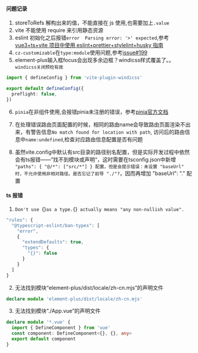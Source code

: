 #### 问题记录

1. storeToRefs 解构出来的值，不能直接在 js 使用,也需要加上`.value`
2. vite 不能使用 require 来引用静态资源
3. eslint 初始化之后报错`error  Parsing error: '>' expected`,参考[vue3+ts+vite 项目中使用 eslint+prettier+stylelint+husky 指南](https://juejin.cn/post/7118294114734440455)
4. `cz-customizable`在`type:module`使用问题,参考[issue#199](https://github.com/leoforfree/cz-customizable/issues/199)
5. element-plus输入框focus会出现多余边框？windicss样式覆盖了。。`windicss关闭预检有效`
```ts
import { defineConfig } from 'vite-plugin-windicss'

export default defineConfig({
  preflight: false,
})
```

6. `pinia`在非组件使用,会报错pinia未注册的错误，参考[pinia官方文档](https://pinia.web3doc.top/core-concepts/outside-component-usage.html)

7. 在处理错误路由页面配置的时候，相同的路由name会导致路由页面渲染不出来，有警告信息`No match found for location with path`, 访问后的路由信息中`name:undefined`,检查对应路由信息配置是否有问题

8. 虽然vite.config中默认有src目录的路径别名配置，但是实际开发过程中依然会有ts报错——”找不到模块或声明“，这时需要在tsconfig.json中新增 `"paths": { "@/*": ["src/*"] } 配置，但是会提示错误：未设置 "baseUrl" 时，不允许使用非相对路径。是否忘记了前导 "./"?`，因而再增加 "baseUrl": "." 配置


#### ts 报错

1. `Don't use `{}`as a type.`{}` actually means "any non-nullish value".`

```js
"rules": {
  "@typescript-eslint/ban-types": [
    "error",
    {
      "extendDefaults": true,
      "types": {
        "{}": false
      }
    }
  ]
}
```

2. 无法找到模块“element-plus/dist/locale/zh-cn.mjs”的声明文件

```ts
declare module 'element-plus/dist/locale/zh-cn.mjs'
```

3. 无法找到模块“./App.vue”的声明文件

```ts
declare module '*.vue' {
  import { DefineComponent } from 'vue'
  const component: DefineComponent<{}, {}, any>
  export default component
}
```